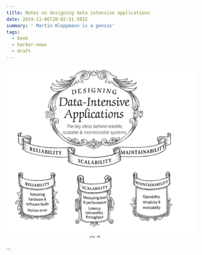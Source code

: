 ```yaml
---
title: Notes on designing data intensive applications
date: 2019-11-06T20:02:51.581Z
summary: ' Martin Kleppmann is a genius'
tags:
  - book
  - hacker-news
  - draft
---
```



![](/static/img/screenshot-2019-11-14-at-11.37.49-pm.png)



...
